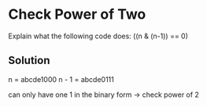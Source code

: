 # Check Power of Two

Explain what the following code does: ((n & (n-1)) == 0)

## Solution

n = abcde1000
n - 1 = abcde0111

can only have one 1 in the binary form -> check power of 2

